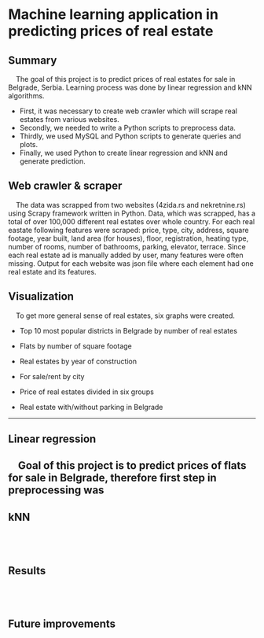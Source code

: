 # Machine learning application in predicting prices of real estate

## Summary
&nbsp;&nbsp;&nbsp;&nbsp;The goal of this project is to predict prices of real estates for sale in Belgrade, Serbia. Learning process was done by linear regression and kNN algorithms.
  * First, it was necessary to create web crawler which will scrape real estates from various websites. 
  * Secondly, we needed to write a Python scripts to preprocess data. 
  * Thirdly, we used MySQL and Python scripts to generate queries and plots. 
  * Finally, we used Python to create linear regression and kNN and generate prediction.

## Web crawler & scraper
&nbsp;&nbsp;&nbsp;&nbsp;The data was scrapped from two websites (4zida.rs and nekretnine.rs) using Scrapy framework written in Python. Data, which was scrapped, has a total of over 100,000 different real estates over whole country. For each real eastate following features were scraped: price, type, city, address, square footage, year built, land area (for houses), floor, registration, heating type, number of rooms, number of bathrooms, parking, elevator, terrace. Since each real estate ad is manually added by user, many features were often missing. Output for each website was json file where each element had one real estate and its features.

## Visualization
&nbsp;&nbsp;&nbsp;&nbsp;To get more general sense of real estates, six graphs were created.
- Top 10 most popular districts in Belgrade by number of real estates

- Flats by number of square footage

- Real estates by year of construction

- For sale/rent by city

- Price of real estates divided in six groups

- Real estate with/without parking in Belgrade
---
## Linear regression
&nbsp;&nbsp;&nbsp;&nbsp;Goal of this project is to predict prices of flats for sale in Belgrade, therefore first step in preprocessing was 
---
## kNN
&nbsp;&nbsp;&nbsp;&nbsp;
---
## Results
&nbsp;&nbsp;&nbsp;&nbsp;
---
## Future improvements
&nbsp;&nbsp;&nbsp;&nbsp;
